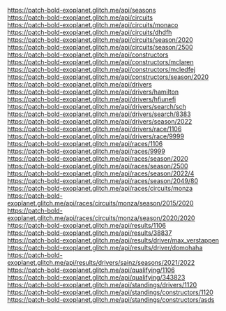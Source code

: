https://patch-bold-exoplanet.glitch.me/api/seasons<br />
https://patch-bold-exoplanet.glitch.me/api/circuits<br />
https://patch-bold-exoplanet.glitch.me/api/circuits/monaco<br />
https://patch-bold-exoplanet.glitch.me/api/circuits/dhdfh<br />
https://patch-bold-exoplanet.glitch.me/api/circuits/season/2020<br />
https://patch-bold-exoplanet.glitch.me/api/circuits/season/2500<br />
https://patch-bold-exoplanet.glitch.me/api/constructors<br />
https://patch-bold-exoplanet.glitch.me/api/constructors/mclaren<br />
https://patch-bold-exoplanet.glitch.me/api/constructors/mcledfej<br />
https://patch-bold-exoplanet.glitch.me/api/constructors/season/2020<br />
https://patch-bold-exoplanet.glitch.me/api/drivers<br />
https://patch-bold-exoplanet.glitch.me/api/drivers/hamilton<br />
https://patch-bold-exoplanet.glitch.me/api/drivers/hfiunefi<br />
https://patch-bold-exoplanet.glitch.me/api/drivers/search/sch<br />
https://patch-bold-exoplanet.glitch.me/api/drivers/search/8383<br />
https://patch-bold-exoplanet.glitch.me/api/drivers/season/2022<br />
https://patch-bold-exoplanet.glitch.me/api/drivers/race/1106<br />
https://patch-bold-exoplanet.glitch.me/api/drivers/race/9999<br />
https://patch-bold-exoplanet.glitch.me/api/races/1106<br />
https://patch-bold-exoplanet.glitch.me/api/races/9999<br />
https://patch-bold-exoplanet.glitch.me/api/races/season/2020<br />
https://patch-bold-exoplanet.glitch.me/api/races/season/2500<br />
https://patch-bold-exoplanet.glitch.me/api/races/season/2022/4<br />
https://patch-bold-exoplanet.glitch.me/api/races/season/2049/80<br />
https://patch-bold-exoplanet.glitch.me/api/races/circuits/monza<br />
https://patch-bold-exoplanet.glitch.me/api/races/circuits/monza/season/2015/2020<br />
https://patch-bold-exoplanet.glitch.me/api/races/circuits/monza/season/2020/2020<br />
https://patch-bold-exoplanet.glitch.me/api/results/1106<br />
https://patch-bold-exoplanet.glitch.me/api/results/38837<br />
https://patch-bold-exoplanet.glitch.me/api/results/driver/max_verstappen<br />
https://patch-bold-exoplanet.glitch.me/api/results/driver/domohaha<br />
https://patch-bold-exoplanet.glitch.me/api/results/drivers/sainz/seasons/2021/2022<br />
https://patch-bold-exoplanet.glitch.me/api/qualifying/1106<br />
https://patch-bold-exoplanet.glitch.me/api/qualifying/343823<br />
https://patch-bold-exoplanet.glitch.me/api/standings/drivers/1120<br />
https://patch-bold-exoplanet.glitch.me/api/standings/constructors/1120<br />
https://patch-bold-exoplanet.glitch.me/api/standings/constructors/asds<br />
